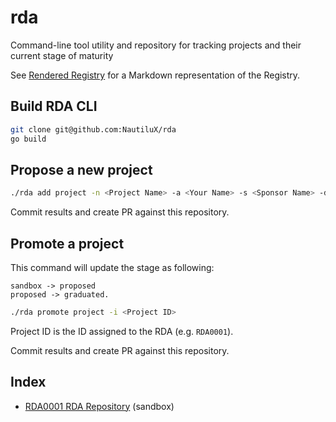 # rda

Command-line tool utility and repository for tracking projects and their current stage of maturity

See [Rendered Registry](/rendered-registry) for a Markdown representation of the Registry.

## Build RDA CLI

```bash
git clone git@github.com:NautiluX/rda
go build
```

## Propose a new project

```bash
./rda add project -n <Project Name> -a <Your Name> -s <Sponsor Name> -d <Description> -r <Reference/Repository>
```

Commit results and create PR against this repository.

## Promote a project

This command will update the stage as following:

```
sandbox -> proposed
proposed -> graduated.
```

```bash
./rda promote project -i <Project ID> 
```

Project ID is the ID assigned to the RDA (e.g. `RDA0001`).

Commit results and create PR against this repository.

## Index

* [RDA0001 RDA Repository](/rendered-registry/RDA0001%20RDA%20Repository.md) (sandbox)


